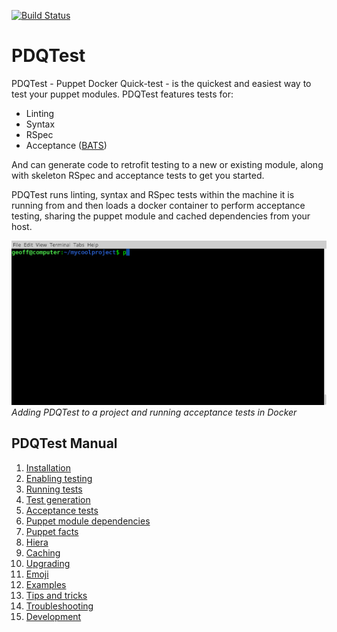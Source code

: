 [![Build Status](https://travis-ci.org/declarativesystems/pdqtest.svg?branch=master)](https://travis-ci.org/declarativesystems/pdqtest)

# PDQTest

PDQTest - Puppet Docker Quick-test - is the quickest and easiest way to test your puppet modules. PDQTest features tests for:
* Linting
* Syntax
* RSpec
* Acceptance ([BATS](https://github.com/sstephenson/bats))

And can generate code to retrofit testing to a new or existing module, along with skeleton RSpec and acceptance tests to get you started.

PDQTest runs linting, syntax and RSpec tests within the machine it is running from and then loads a docker container to perform acceptance testing, sharing the puppet module and cached dependencies from your host.

![demo](doc/demo.gif)
_Adding PDQTest to a project and running acceptance tests in Docker_

## PDQTest Manual
1. [Installation](doc/installation.md)
1. [Enabling testing](doc/enabling_testing.md)
1. [Running tests](doc/running_tests.md)
1. [Test generation](doc/test_generation.md)
1. [Acceptance tests](doc/acceptance_tests.md)
1. [Puppet module dependencies](doc/puppet_module_dependencies.md)
1. [Puppet facts](doc/puppet_facts.md)
1. [Hiera](doc/hiera.md)
1. [Caching](doc/caching.md)
1. [Upgrading](doc/upgrading.md)
1. [Emoji](doc/emoji.md)
1. [Examples](doc/examples.md)
1. [Tips and tricks](doc/tips_and_tricks.md)
1. [Troubleshooting](doc/troubleshooting.md)
1. [Development](doc/development.md)
